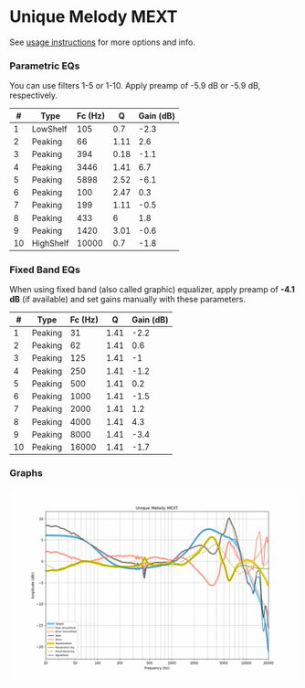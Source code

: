 # Unique Melody MEXT
See [usage instructions](https://github.com/jaakkopasanen/AutoEq#usage) for more options and info.

### Parametric EQs
You can use filters 1-5 or 1-10. Apply preamp of -5.9 dB or -5.9 dB, respectively.

|   # | Type      |   Fc (Hz) |    Q |   Gain (dB) |
|-----|-----------|-----------|------|-------------|
|   1 | LowShelf  |       105 | 0.7  |        -2.3 |
|   2 | Peaking   |        66 | 1.11 |         2.6 |
|   3 | Peaking   |       394 | 0.18 |        -1.1 |
|   4 | Peaking   |      3446 | 1.41 |         6.7 |
|   5 | Peaking   |      5898 | 2.52 |        -6.1 |
|   6 | Peaking   |       100 | 2.47 |         0.3 |
|   7 | Peaking   |       199 | 1.11 |        -0.5 |
|   8 | Peaking   |       433 | 6    |         1.8 |
|   9 | Peaking   |      1420 | 3.01 |        -0.6 |
|  10 | HighShelf |     10000 | 0.7  |        -1.8 |

### Fixed Band EQs
When using fixed band (also called graphic) equalizer, apply preamp of **-4.1 dB** (if available) and set gains manually with these parameters.

|   # | Type    |   Fc (Hz) |    Q |   Gain (dB) |
|-----|---------|-----------|------|-------------|
|   1 | Peaking |        31 | 1.41 |        -2.2 |
|   2 | Peaking |        62 | 1.41 |         0.6 |
|   3 | Peaking |       125 | 1.41 |        -1   |
|   4 | Peaking |       250 | 1.41 |        -1.2 |
|   5 | Peaking |       500 | 1.41 |         0.2 |
|   6 | Peaking |      1000 | 1.41 |        -1.5 |
|   7 | Peaking |      2000 | 1.41 |         1.2 |
|   8 | Peaking |      4000 | 1.41 |         4.3 |
|   9 | Peaking |      8000 | 1.41 |        -3.4 |
|  10 | Peaking |     16000 | 1.41 |        -1.7 |

### Graphs
![](./Unique%20Melody%20MEXT.png)
